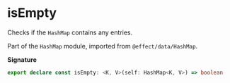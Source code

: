 # isEmpty

Checks if the `HashMap` contains any entries.

Part of the `HashMap` module, imported from `@effect/data/HashMap`.

**Signature**

```ts
export declare const isEmpty: <K, V>(self: HashMap<K, V>) => boolean
```
